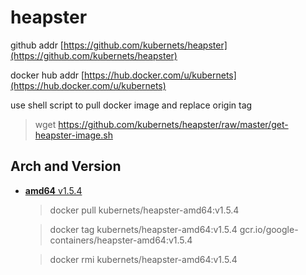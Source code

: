 # heapster

github addr [https://github.com/kubernets/heapster](https://github.com/kubernets/heapster)

docker hub addr [https://hub.docker.com/u/kubernets](https://hub.docker.com/u/kubernets)

use shell script to pull docker image and replace origin tag

> wget https://github.com/kubernets/heapster/raw/master/get-heapster-image.sh

## Arch and Version

- [**amd64** v1.5.4](https://hub.docker.com/r/kubernets/heapster-amd64)

    > docker pull kubernets/heapster-amd64:v1.5.4

    > docker tag kubernets/heapster-amd64:v1.5.4 gcr.io/google-containers/heapster-amd64:v1.5.4 

    > docker rmi kubernets/heapster-amd64:v1.5.4
